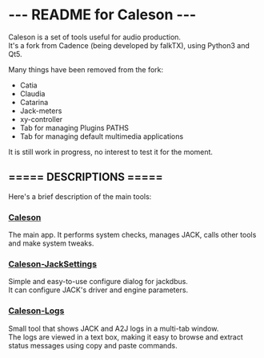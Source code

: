 # ---  README for Caleson  ---

Caleson is a set of tools useful for audio production. <br/>
It's a fork from Cadence (being developed by falkTX), using Python3 and Qt5.

Many things have been removed from the fork:
* Catia
* Claudia
* Catarina
* Jack-meters
* xy-controller
* Tab for managing Plugins PATHS
* Tab for managing default multimedia applications

It is still work in progress, no interest to test it for the moment.

===== DESCRIPTIONS =====
------------------------
Here's a brief description of the main tools:

### [Caleson](http://kxstudio.sourceforge.net/KXStudio:Applications:Caleson)
The main app. It performs system checks, manages JACK, calls other tools and make system tweaks.

### [Caleson-JackSettings](http://kxstudio.sourceforge.net/KXStudio:Applications:Caleson-JackSettings)
Simple and easy-to-use configure dialog for jackdbus. <br/>
It can configure JACK's driver and engine parameters.

### [Caleson-Logs](http://kxstudio.sourceforge.net/KXStudio:Applications:Caleson-Logs)
Small tool that shows JACK and A2J logs in a multi-tab window. <br/>
The logs are viewed in a text box, making it easy to browse and extract status messages using copy and paste commands.

